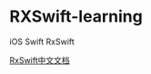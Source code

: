 # RXSwift-learning
iOS Swift RxSwift

[RxSwift中文文档](https://beeth0ven.github.io/RxSwift-Chinese-Documentation/)